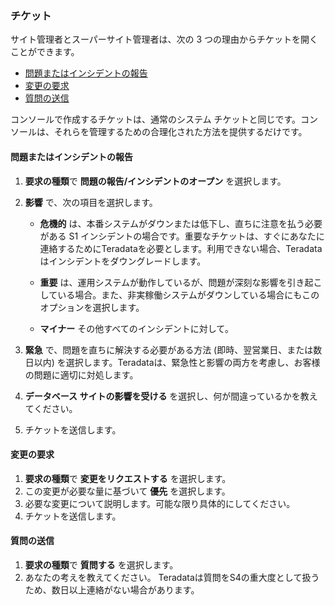 ### チケット

サイト管理者とスーパーサイト管理者は、次の 3
つの理由からチケットを開くことができます。

-   [問題またはインシデントの報告](#report-a-problem-or-incident)
-   [変更の要求](#request-a-change)
-   [質問の送信](#ask-a-question)

コンソールで作成するチケットは、通常のシステム
チケットと同じです。コンソールは、それらを管理するための合理化された方法を提供するだけです。

#### 問題またはインシデントの報告

1.  **要求の種類**で **問題の報告/インシデントのオープン**
    を選択します。

2.  **影響** で、次の項目を選択します。

    -   **危機的**
        は、本番システムがダウンまたは低下し、直ちに注意を払う必要がある
        S1
        インシデントの場合です。重要なチケットは、すぐにあなたに連絡するためにTeradataを必要とします。利用できない場合、Teradata
        はインシデントをダウングレードします。

    -   **重要**
        は、運用システムが動作しているが、問題が深刻な影響を引き起こしている場合。また、非実稼働システムがダウンしている場合にもこのオプションを選択します。

    -   **マイナー** その他すべてのインシデントに対して。

3.  **緊急** で、問題を直ちに解決する必要がある方法
    (即時、翌営業日、または数日以内)
    を選択します。Teradataは、緊急性と影響の両方を考慮し、お客様の問題に適切に対処します。  

4.  **データベース サイトの影響を受ける**
    を選択し、何が間違っているかを教えてください。

5.  チケットを送信します。

#### 変更の要求

1.  **要求の種類**で **変更をリクエストする** を選択します。
2.  この変更が必要な量に基づいて **優先** を選択します。
3.  必要な変更について説明します。可能な限り具体的にしてください。
4.  チケットを送信します。

#### 質問の送信

1.  **要求の種類**で **質問する** を選択します。
2.  あなたの考えを教えてください。
    Teradataは質問をS4の重大度として扱うため、数日以上連絡がない場合があります。
